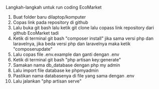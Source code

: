 Langkah-langkah untuk run coding EcoMarket
1. Buat folder baru dilaptop/komputer
2. Copas link pada repository di github
3. Lalu buka git bash lalu ketik git clone lalu copass link repository dari github EcoMarket tadi
4. Ketik di terminal git bash "composer install" jika sama versi php dan laravelnya, jika beda versi php dan laravelnya maka ketik "composerupdate"
5. Lalu copas file .env.example dan ganti dengan .env
6. Ketik di terminal git bash "php artisan key:generate"
7. Samakan nama db_database dengan php my admin
8. Lalu import file database ke phpmyadmin 
9. Pastikan nama databasenya di file yang sama dengan .env
10. Lalu jalankan "php artisan serve"
